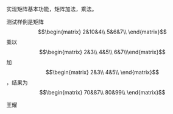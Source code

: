 实现矩阵基本功能，矩阵加法，乘法。

测试样例是矩阵$$\begin{matrix}
2&10&4\\
5&6&7\\
\end{matrix}$$乘以$$\begin{matrix}
2&3\\
4&5\\
6&7\\\end{matrix}$$加$$\begin{matrix}
2&3\\
4&5\\
\end{matrix}$$，结果为$$\begin{matrix}
70&87\\
80&99\\
\end{matrix}$$

王耀